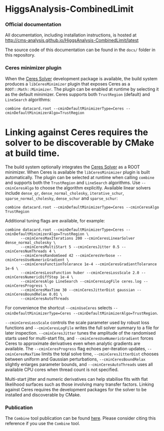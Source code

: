 HiggsAnalysis-CombinedLimit
===========================

### Official documentation

All documentation, including installation instructions, is hosted at
http://cms-analysis.github.io/HiggsAnalysis-CombinedLimit/latest

The source code of this documentation can be found in the `docs/` folder in this repository.

### Ceres minimizer plugin

When the [Ceres Solver](http://ceres-solver.org) development package is available, the build system produces a `libCeresMinimizer` plugin that exposes Ceres as a `ROOT::Math::Minimizer`. The plugin can be enabled at runtime by selecting it as the default minimizer. Ceres supports both `TrustRegion` (default) and `LineSearch` algorithms:

```
combine datacard.root --cminDefaultMinimizerType=Ceres --cminDefaultMinimizerAlgo=TrustRegion
```

Linking against Ceres requires the solver to be discoverable by CMake at build time.
=======
The build system optionally integrates the [Ceres Solver](http://ceres-solver.org) as a ROOT minimizer. When Ceres is available the
`libCeresMinimizer` plugin is built automatically. The plugin can be selected at runtime when calling `combine` and supports both
the `TrustRegion` and `LineSearch` algorithms. Use `--cminCeresAlgo` to choose the algorithm explicitly. Available linear solvers include `dense_qr`, `dense_normal_cholesky`, `iterative_schur`, `sparse_normal_cholesky`, `dense_schur` and `sparse_schur`:

```
combine datacard.root --cminDefaultMinimizerType=Ceres --cminCeresAlgo TrustRegion
```

Additional tuning flags are available, for example:

```
combine datacard.root --cminDefaultMinimizerType=Ceres --cminDefaultMinimizerAlgo=TrustRegion \
       --cminCeresMaxIterations 200 --cminCeresLinearSolver dense_normal_cholesky \
       --cminCeresMultiStart 5 --cminCeresJitter 0.5 --cminCeresNumThreads 4 \
       --cminCeresRandomSeed 42 --cminCeresVerbose --cminCeresUseNumericGradient \
       --cminCeresFunctionTolerance 1e-4 --cminCeresGradientTolerance 1e-6 \
       --cminCeresLossFunction huber --cminCeresLossScale 2.0 --cminCeresNumericDiffStep 1e-4 \
       --cminCeresAlgo LineSearch --cminCeresLogFile ceres.log --cminCeresProgress \
       --cminCeresMaxTime 30 --cminCeresJitterDist gaussian --cminCeresBoundRelax 0.01 \
       --cminCeresAutoThreads
```

For convenience the shortcut `--cminUseCeres` selects `--cminDefaultMinimizerType=Ceres --cminDefaultMinimizerAlgo=TrustRegion`.

`--cminCeresLossScale` controls the scale parameter used by robust loss functions and `--cminCeresLogFile` writes the full solver
summary to a file for later inspection. `--cminCeresJitter` tunes the amplitude of the randomised starts used for multi-start fits,
and `--cminCeresUseNumericGradient` forces Ceres to approximate derivatives even when analytic gradients are available. The
`--cminCeresProgress` flag echoes per-iteration updates, `--cminCeresMaxTime` limits the total solve time, `--cminCeresJitterDist`
chooses between uniform and Gaussian perturbations, `--cminCeresBoundRelax` slightly enlarges parameter bounds, and
`--cminCeresAutoThreads` uses all available CPU cores when thread count is not specified.

Multi-start jitter and numeric derivatives can help stabilise fits with flat likelihood surfaces such as those involving many transfer factors.
Linking against Ceres requires the development packages for the solver to be installed and discoverable by CMake.

### Publication 

The `Combine` tool publication can be found [here](https://arxiv.org/abs/2404.06614). Please consider citing this reference if you use the `Combine` tool. 
